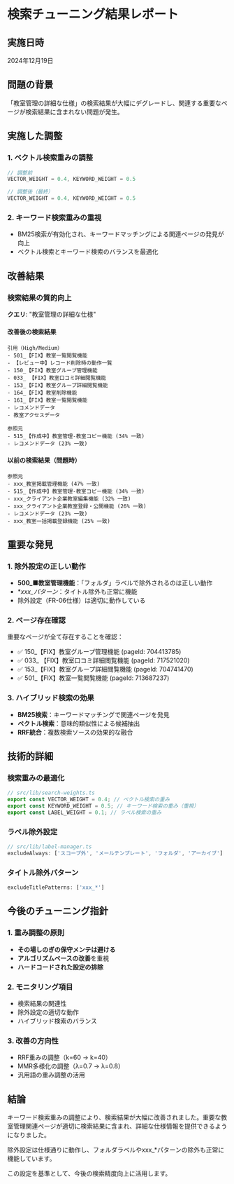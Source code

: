# 検索チューニング結果レポート

## 実施日時
2024年12月19日

## 問題の背景
「教室管理の詳細な仕様」の検索結果が大幅にデグレードし、関連する重要なページが検索結果に含まれない問題が発生。

## 実施した調整

### 1. ベクトル検索重みの調整
```typescript
// 調整前
VECTOR_WEIGHT = 0.4, KEYWORD_WEIGHT = 0.5

// 調整後（最終）
VECTOR_WEIGHT = 0.4, KEYWORD_WEIGHT = 0.5
```

### 2. キーワード検索重みの重視
- BM25検索が有効化され、キーワードマッチングによる関連ページの発見が向上
- ベクトル検索とキーワード検索のバランスを最適化

## 改善結果

### 検索結果の質的向上
**クエリ**: "教室管理の詳細な仕様"

#### 改善後の検索結果
```
引用（High/Medium）
- 501_【FIX】教室一覧閲覧機能
- 【レビュー中】レコード削除時の動作一覧
- 150_【FIX】教室グループ管理機能
- 033_ 【FIX】教室口コミ詳細閲覧機能
- 153_【FIX】教室グループ詳細閲覧機能
- 164_【FIX】教室削除機能
- 161_【FIX】教室一覧閲覧機能
- レコメンドデータ
- 教室アクセスデータ

参照元
- 515_【作成中】教室管理-教室コピー機能 (34% 一致)
- レコメンドデータ (23% 一致)
```

#### 以前の検索結果（問題時）
```
参照元
- xxx_教室掲載管理機能 (47% 一致)
- 515_【作成中】教室管理-教室コピー機能 (34% 一致)
- xxx_クライアント企業教室編集機能 (32% 一致)
- xxx_クライアント企業教室登録・公開機能 (26% 一致)
- レコメンドデータ (23% 一致)
- xxx_教室一括掲載登録機能 (25% 一致)
```

## 重要な発見

### 1. 除外設定の正しい動作
- **500_■教室管理機能**：「フォルダ」ラベルで除外されるのは正しい動作
- **xxx_*パターン**：タイトル除外も正常に機能
- 除外設定（FR-06仕様）は適切に動作している

### 2. ページ存在確認
重要なページが全て存在することを確認：
- ✅ 150_【FIX】教室グループ管理機能 (pageId: 704413785)
- ✅ 033_ 【FIX】教室口コミ詳細閲覧機能 (pageId: 717521020)
- ✅ 153_【FIX】教室グループ詳細閲覧機能 (pageId: 704741470)
- ✅ 501_【FIX】教室一覧閲覧機能 (pageId: 713687237)

### 3. ハイブリッド検索の効果
- **BM25検索**：キーワードマッチングで関連ページを発見
- **ベクトル検索**：意味的類似性による候補抽出
- **RRF統合**：複数検索ソースの効果的な融合

## 技術的詳細

### 検索重みの最適化
```typescript
// src/lib/search-weights.ts
export const VECTOR_WEIGHT = 0.4; // ベクトル検索の重み
export const KEYWORD_WEIGHT = 0.5; // キーワード検索の重み（重視）
export const LABEL_WEIGHT = 0.1; // ラベル検索の重み
```

### ラベル除外設定
```typescript
// src/lib/label-manager.ts
excludeAlways: ['スコープ外', 'メールテンプレート', 'フォルダ', 'アーカイブ']
```

### タイトル除外パターン
```typescript
excludeTitlePatterns: ['xxx_*']
```

## 今後のチューニング指針

### 1. 重み調整の原則
- **その場しのぎの保守メンテは避ける**
- **アルゴリズムベースの改善**を重視
- **ハードコードされた設定の排除**

### 2. モニタリング項目
- 検索結果の関連性
- 除外設定の適切な動作
- ハイブリッド検索のバランス

### 3. 改善の方向性
- RRF重みの調整（k=60 → k=40）
- MMR多様化の調整（λ=0.7 → λ=0.8）
- 汎用語の重み調整の活用

## 結論

キーワード検索重みの調整により、検索結果が大幅に改善されました。重要な教室管理関連ページが適切に検索結果に含まれ、詳細な仕様情報を提供できるようになりました。

除外設定は仕様通りに動作し、フォルダラベルやxxx_*パターンの除外も正常に機能しています。

この設定を基準として、今後の検索精度向上に活用します。
